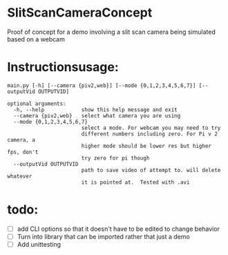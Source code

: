 # SlitScanCameraConcept
Proof of concept for a demo involving a slit scan camera being simulated based on a webcam

# Instructionsusage:
`main.py [-h] [--camera {piv2,web}] [--mode {0,1,2,3,4,5,6,7}] [--outputVid OUTPUTVID]`

```
optional arguments:
  -h, --help            show this help message and exit
  --camera {piv2,web}   select what camera you are using
  --mode {0,1,2,3,4,5,6,7}
                        select a mode. For webcam you may need to try
                        different numbers including zero. For Pi v 2 camera, a
                        higher mode should be lower res but higher fps, don't
                        try zero for pi though
  --outputVid OUTPUTVID
                        path to save video of attempt to. will delete whatever
                        it is pointed at.  Tested with .avi
```



# todo:
- [ ] add CLI options so that it doesn't have to be edited to change behavior 
- [ ] Turn into library that can be imported rather that just a demo
- [ ] Add unittesting

